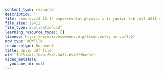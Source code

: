 ```yaml
---
content_type: resource
description: ''
file: /courses/8-13-14-experimental-physics-i-ii-junior-lab-fall-2016-spring-2017/f0751ea178a9fba584f1094d7f0ad3c2_vcnmiPAeNFE.pdf
file_size: 12412
file_type: application/pdf
learning_resource_types: []
license: https://creativecommons.org/licenses/by-nc-sa/4.0/
ocw_type: OCWFile
resourcetype: Document
title: 3play pdf file
uid: f0751ea1-78a9-fba5-84f1-094d7f0ad3c2
video_metadata:
  youtube_id: null
---
```

